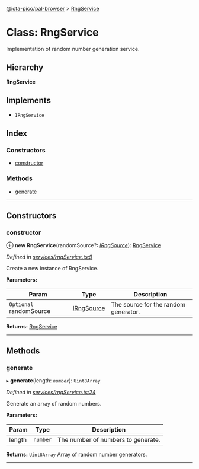 [@iota-pico/pal-browser](../README.md) > [RngService](../classes/rngservice.md)

# Class: RngService

Implementation of random number generation service.

## Hierarchy

**RngService**

## Implements

* `IRngService`

## Index

### Constructors

* [constructor](rngservice.md#constructor)

### Methods

* [generate](rngservice.md#generate)

---

## Constructors

<a id="constructor"></a>

###  constructor

⊕ **new RngService**(randomSource?: *[IRngSource](../interfaces/irngsource.md)*): [RngService](rngservice.md)

*Defined in [services/rngService.ts:9](https://github.com/iota-pico/pal-browser/blob/6995a6a/src/services/rngService.ts#L9)*

Create a new instance of RngService.

**Parameters:**

| Param | Type | Description |
| ------ | ------ | ------ |
| `Optional` randomSource | [IRngSource](../interfaces/irngsource.md) |  The source for the random generator. |

**Returns:** [RngService](rngservice.md)

___

## Methods

<a id="generate"></a>

###  generate

▸ **generate**(length: *`number`*): `Uint8Array`

*Defined in [services/rngService.ts:24](https://github.com/iota-pico/pal-browser/blob/6995a6a/src/services/rngService.ts#L24)*

Generate an array of random numbers.

**Parameters:**

| Param | Type | Description |
| ------ | ------ | ------ |
| length | `number` |  The number of numbers to generate. |

**Returns:** `Uint8Array`
Array of random number generators.

___

